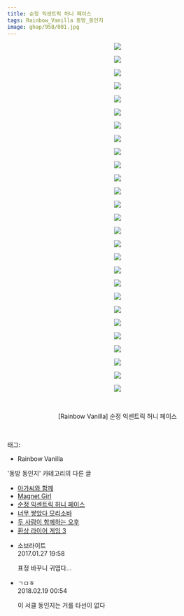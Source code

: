 ```yaml
---
title: 순정 익센트릭 허니 페이스
tags: Rainbow_Vanilla 동방_동인지
image: ghap/958/001.jpg
---
```

<div class="article">
<p style="text-align: center; clear: none; float: none;"><img src="{{ site.nasurl }}/ghap/958/001.jpg"/></p>
<p style="text-align: center; clear: none; float: none;"><img src="{{ site.nasurl }}/ghap/958/002.jpg"/></p>
<p style="text-align: center; clear: none; float: none;"><img src="{{ site.nasurl }}/ghap/958/003.jpg"/></p>
<p style="text-align: center; clear: none; float: none;"><img src="{{ site.nasurl }}/ghap/958/004.jpg"/></p>
<p style="text-align: center; clear: none; float: none;"><img src="{{ site.nasurl }}/ghap/958/005.jpg"/></p>
<p style="text-align: center; clear: none; float: none;"><img src="{{ site.nasurl }}/ghap/958/006.jpg"/></p>
<p style="text-align: center; clear: none; float: none;"><img src="{{ site.nasurl }}/ghap/958/007.jpg"/></p>
<p style="text-align: center; clear: none; float: none;"><img src="{{ site.nasurl }}/ghap/958/008.jpg"/></p>
<p style="text-align: center; clear: none; float: none;"><img src="{{ site.nasurl }}/ghap/958/009.jpg"/></p>
<p style="text-align: center; clear: none; float: none;"><img src="{{ site.nasurl }}/ghap/958/010.jpg"/></p>
<p style="text-align: center; clear: none; float: none;"><img src="{{ site.nasurl }}/ghap/958/011.jpg"/></p>
<p style="text-align: center; clear: none; float: none;"><img src="{{ site.nasurl }}/ghap/958/012.jpg"/></p>
<p style="text-align: center; clear: none; float: none;"><img src="{{ site.nasurl }}/ghap/958/013.jpg"/></p>
<p style="text-align: center; clear: none; float: none;"><img src="{{ site.nasurl }}/ghap/958/014.jpg"/></p>
<p style="text-align: center; clear: none; float: none;"><img src="{{ site.nasurl }}/ghap/958/015.jpg"/></p>
<p style="text-align: center; clear: none; float: none;"><img src="{{ site.nasurl }}/ghap/958/016.jpg"/></p>
<p style="text-align: center; clear: none; float: none;"><img src="{{ site.nasurl }}/ghap/958/017.jpg"/></p>
<p style="text-align: center; clear: none; float: none;"><img src="{{ site.nasurl }}/ghap/958/018.jpg"/></p>
<p style="text-align: center; clear: none; float: none;"><img src="{{ site.nasurl }}/ghap/958/019.jpg"/></p>
<p style="text-align: center; clear: none; float: none;"><img src="{{ site.nasurl }}/ghap/958/020.jpg"/></p>
<p style="text-align: center; clear: none; float: none;"><img src="{{ site.nasurl }}/ghap/958/021.jpg"/></p>
<p style="text-align: center; clear: none; float: none;"><img src="{{ site.nasurl }}/ghap/958/022.jpg"/></p>
<p style="text-align: center; clear: none; float: none;"><img src="{{ site.nasurl }}/ghap/958/023.jpg"/></p>
<p style="text-align: center; clear: none; float: none;"><img src="{{ site.nasurl }}/ghap/958/024.jpg"/></p>
<p style="text-align: center; clear: none; float: none;"><img src="{{ site.nasurl }}/ghap/958/025.jpg"/></p>
<p style="text-align: center; clear: none; float: none;"><img src="{{ site.nasurl }}/ghap/958/026.jpg"/></p>
<p style="text-align: center; clear: none; float: none;"><img src="{{ site.nasurl }}/ghap/958/027.jpg"/></p>
<p style="text-align: center; clear: none; float: none;"><br/></p>
<p style="text-align: center; clear: none; float: none;">[Rainbow Vanilla] 순정 익센트릭 허니 페이스</p>
<p><br/></p>
</div><div class="tagTrail">
<p>태그: </p>
<ul>
<li>Rainbow Vanilla</li>
</ul>
</div><div class="another">
<p>'동방 동인지' 카테고리의 다른 글</p>
<ul>
<li><a href="/2016-07-20-ghap_961">아가씨와 함께</a></li>
<li><a href="/2016-07-20-ghap_959">Magnet Girl</a></li>
<li><a href="/2016-07-20-ghap_958">순정 익센트릭 허니 페이스</a></li>
<li><a href="/2016-07-20-ghap_957">너무 쌓았다 모리소바</a></li>
<li><a href="/2016-07-20-ghap_956">두 사람이 함께하는 오후</a></li>
<li><a href="/2016-07-20-ghap_955">환상 라이어 게임 3</a></li>
</ul>
</div><div class="cb_module cb_fluid">
<div class="cb_wrt cb_profile">
<div class="comment">
<ul>
<li class="cb_thumb_off" id="comment14901634">
<div class="cb_comment_area">
<div class="cb_info_area">
<div class="cb_section">
<span class="cb_nick_name">소브라이트</span>
</div>
<div class="cb_section">
<span class="cb_date">2017.01.27 19:58 </span>
</div>
</div>
<div class="cb_dsc_comment">
<p class="cb_dsc">
											표정 바꾸니 귀엽다...
										</p>
</div>
</div></li>
<li class="cb_thumb_off" id="comment15202326">
<div class="cb_comment_area">
<div class="cb_info_area">
<div class="cb_section">
<span class="cb_nick_name">ㄱㅁㅎ</span>
</div>
<div class="cb_section">
<span class="cb_date">2018.02.19 00:54 </span>
</div>
</div>
<div class="cb_dsc_comment">
<p class="cb_dsc">
											이 서클 동인지는 거를 타선이 없다
										</p>
</div>
</div></li>
</ul>
</div>
</div><!-- commentList close -->
</div>